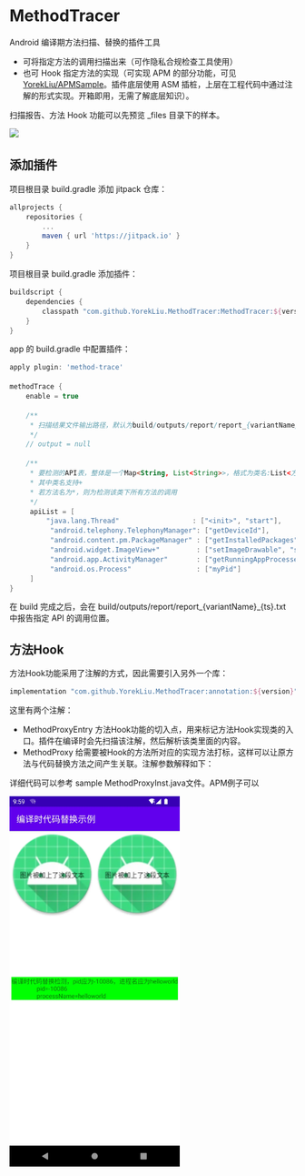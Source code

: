 # MethodTracer

Android 编译期方法扫描、替换的插件工具

- 可将指定方法的调用扫描出来（可作隐私合规检查工具使用）
- 也可 Hook 指定方法的实现（可实现 APM 的部分功能，可见[YorekLiu/APMSample](https://github.com/YorekLiu/APMSample)。插件底层使用 ASM 插桩，上层在工程代码中通过注解的形式实现。开箱即用，无需了解底层知识）。

扫描报告、方法 Hook 功能可以先预览 _files 目录下的样本。

[![](https://jitpack.io/v/YorekLiu/MethodTracer.svg)](https://jitpack.io/#YorekLiu/MethodTracer)

## 添加插件

项目根目录 build.gradle 添加 jitpack 仓库：

```build.gradle
allprojects {
    repositories {
        ...
        maven { url 'https://jitpack.io' }
    }
}
```

项目根目录 build.gradle 添加插件：

```gradle
buildscript {
    dependencies {
        classpath "com.github.YorekLiu.MethodTracer:MethodTracer:${version}"
    }
}
```

app 的 build.gradle 中配置插件：

```gradle
apply plugin: 'method-trace'

methodTrace {
    enable = true

    /**
     * 扫描结果文件输出路径，默认为build/outputs/report/report_{variantName}_{ts}.txt
     */
    // output = null

    /**
     * 要检测的API表，整体是一个Map<String, List<String>>，格式为类名:List<方法名>
     * 其中类名支持+
     * 若方法名为*，则为检测该类下所有方法的调用
     */
     apiList = [ 
         "java.lang.Thread"                  : ["<init>", "start"],
          "android.telephony.TelephonyManager": ["getDeviceId"],
          "android.content.pm.PackageManager" : ["getInstalledPackages"],
          "android.widget.ImageView+"         : ["setImageDrawable", "setImageBitmap"],
          "android.app.ActivityManager"       : ["getRunningAppProcesses"],
          "android.os.Process"                : ["myPid"]
     ]
}
```

在 build 完成之后，会在 build/outputs/report/report_{variantName}_{ts}.txt 中报告指定 API 的调用位置。

## 方法Hook

方法Hook功能采用了注解的方式，因此需要引入另外一个库：

```gradle
implementation "com.github.YorekLiu.MethodTracer:annotation:${version}"
```

这里有两个注解：

- MethodProxyEntry
  方法Hook功能的切入点，用来标记方法Hook实现类的入口。插件在编译时会先扫描该注解，然后解析该类里面的内容。
- MethodProxy
  给需要被Hook的方法所对应的实现方法打标，这样可以让原方法与代码替换方法之间产生关联。注解参数解释如下：

详细代码可以参考 sample MethodProxyInst.java文件。APM例子可以

<img src="https://raw.githubusercontent.com/YorekLiu/MethodTracer/master/_files/method_hook.webp" width="300px">
